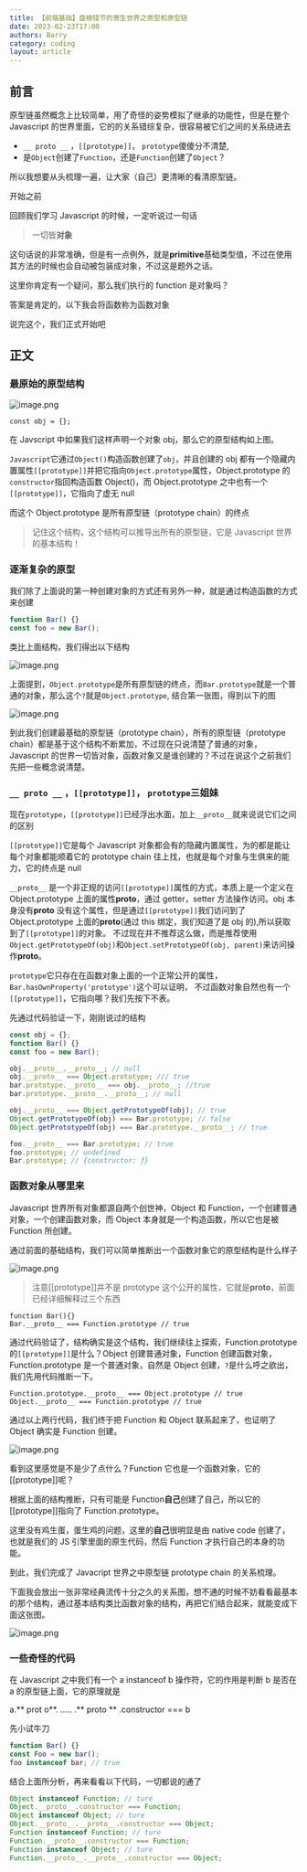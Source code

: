 ```yaml
---
title: 【前端基础】盘根错节的寄生世界之原型和原型链
date: 2023-02-23T17:00
authors: Barry
category: coding
layout: article
---
```


## 前言

原型链虽然概念上比较简单，用了奇怪的姿势模拟了继承的功能性，但是在整个 Javascript 的世界里面，它的的关系错综复杂，很容易被它们之间的关系绕进去

- `__ proto __` ，`[[prototype]]`， `prototype`傻傻分不清楚,
- 是`Object`创建了`Function`，还是`Function`创建了`Object`？

所以我想要从头梳理一遍，让大家（自己）更清晰的看清原型链。

开始之前

回顾我们学习 Javascript 的时候，一定听说过一句话

> 一切皆**对象**

这句话说的非常准确，但是有一点例外，就是**primitive**基础类型值，不过在使用其方法的时候也会自动被包装成对象，不过这是题外之话。

这里你肯定有一个疑问，那么我们执行的 function 是对象吗？

答案是肯定的，以下我会将函数称为函数对象

说完这个，我们正式开始吧

## 正文

### 最原始的原型结构

![image.png](https://p9-juejin.byteimg.com/tos-cn-i-k3u1fbpfcp/ba841a4cdfda4cfca208a1e7f0679683~tplv-k3u1fbpfcp-watermark.image?)

```
const obj = {};
```

在 Javscript 中如果我们这样声明一个对象 obj，那么它的原型结构如上图。

`Javascript`它通过`Object()`构造函数创建了`obj`，并且创建的 obj 都有一个隐藏内置属性`[[prototype]]`并把它指向`Object.prototype`属性，Object.prototype 的`constructor`指回构造函数 Object()，而 Object.prototype 之中也有一个`[[prototype]]`，它指向了虚无 null

而这个 Object.prototype 是所有原型链（prototype chain）的终点

> 记住这个结构，这个结构可以推导出所有的原型链，它是 Javascript 世界的基本结构！

### 逐渐复杂的原型

我们除了上面说的第一种创建对象的方式还有另外一种，就是通过构造函数的方式来创建

```javascript
function Bar() {}
const foo = new Bar();
```

类比上面结构，我们得出以下结构

![image.png](https://p9-juejin.byteimg.com/tos-cn-i-k3u1fbpfcp/9f94817d208e453f87f70fabe08c47bf~tplv-k3u1fbpfcp-watermark.image?)

上面提到，`Object.prototype`是所有原型链的终点，而`Bar.prototype`就是一个普通的对象，那么这个`?`就是`Object.prototype`, 结合第一张图，得到以下的图

![image.png](https://p9-juejin.byteimg.com/tos-cn-i-k3u1fbpfcp/70aaf6c087be46acbab79f0b6694af96~tplv-k3u1fbpfcp-watermark.image?)

到此我们创建最基础的原型链（prototype chain），所有的原型链（prototype chain）都是基于这个结构不断累加，不过现在只说清楚了普通的对象，Javascript 的世界一切皆对象，函数对象又是谁创建的？不过在说这个之前我们先把一些概念说清楚。

### `__ proto __` ，`[[prototype]]`， `prototype`三姐妹

现在`prototype`，`[[prototype]]`已经浮出水面，加上`__proto__`就来说说它们之间的区别

`[[prototype]]`它是每个 Javascript 对象都会有的隐藏内置属性，为的都是能让每个对象都能顺着它的 prototype chain 往上找，也就是每个对象与生俱来的能力，它的终点是 null

`__proto__` 是一个非正规的访问`[[prototype]]`属性的方式，本质上是一个定义在 Object.prototype 上面的属性**proto**，通过 getter，setter 方法操作访问。obj 本身没有**proto** 没有这个属性，但是通过`[[prototype]]`我们访问到了 Object.prototype 上面的**proto**(通过 this 绑定，我们知道了是 obj 的),所以获取到了`[[prototype]]`的对象。 不过现在并不推荐这么做，而是推荐使用`Object.getPrototypeOf(obj)`和`Object.setPrototypeOf(obj, parent)`来访问操作**proto**。

`prototype`它只存在在函数对象上面的一个正常公开的属性，`Bar.hasOwnProperty('prototype')`这个可以证明， 不过函数对象自然也有一个`[[prototype]]`，它指向哪？我们先按下不表。

先通过代码验证一下，刚刚说过的结构

```javascript
const obj = {};
function Bar() {}
const foo = new Bar();

obj.__proto__.__proto__; // null
obj.__proto__ === Object.prototype; /// true
bar.prototype.__proto__ === obj.__proto__; //true
bar.prototype.__proto__.__proto__; // null

obj.__proto__ === Object.getPrototypeOf(obj); // true
Object.getPrototypeOf(obj) === Bar.prototype; // false
Object.getPrototypeOf(obj) === Bar.prototype.__proto__; // true

foo.__proto__ === Bar.prototype; // true
foo.prototype; // undefined
Bar.prototype; // {constructor: ƒ}
```

### 函数对象从哪里来

Javascript 世界所有对象都源自两个创世神，Object 和 Function，一个创建普通对象，一个创建函数对象，而 Object 本身就是一个构造函数，所以它也是被 Function 所创建。

通过前面的基础结构，我们可以简单推断出一个函数对象它的原型结构是什么样子

![image.png](https://p6-juejin.byteimg.com/tos-cn-i-k3u1fbpfcp/645ecb4cc3724801bb14e3edd75b1821~tplv-k3u1fbpfcp-watermark.image?)

> 注意[[prototype]]并不是 prototype 这个公开的属性，它就是**proto**，前面已经详细解释过三个东西

```
function Bar(){}
Bar.__proto__ === Function.prototype // true
```

通过代码验证了，结构确实是这个结构，我们继续往上探索，Function.prototype 的`[[prototype]]`是什么？Object 创建普通对象，Function 创建函数对象，Function.prototype 是一个普通对象，自然是 Object 创建，`?`是什么呼之欲出，我们先用代码推断一下。

```
Function.prototype.__proto__ === Object.prototype // true
Object.__proto__ === Function.prototype // true
```

通过以上两行代码，我们终于把 Function 和 Object 联系起来了，也证明了 Object 确实是 Function 创建。

![image.png](https://p3-juejin.byteimg.com/tos-cn-i-k3u1fbpfcp/edb265103b69407c8f09d49e77539002~tplv-k3u1fbpfcp-watermark.image?)

看到这里感觉是不是少了点什么？Function 它也是一个函数对象，它的[[prototype]]呢？

根据上面的结构推断，只有可能是 Function**自己**创建了自己，所以它的[[prototype]]指向了 Function.prototype。

这里没有鸡生蛋，蛋生鸡的问题，这里的**自己**很明显是由 native code 创建了，也就是我们的 JS 引擎里面的原生代码，然后 Function 才执行自己的本身的功能。

到此，我们完成了 Javacript 世界之中原型链 prototype chain 的关系梳理。

下面我会放出一张非常经典流传十分之久的关系图，想不通的时候不妨看看最基本的那个结构，通过基本结构类比函数对象的结构，再把它们结合起来，就能变成下面这张图。

![image.png](https://p9-juejin.byteimg.com/tos-cn-i-k3u1fbpfcp/04be7d7e391e4c6599a0cf3ec0580e40~tplv-k3u1fbpfcp-watermark.image?)

### 一些奇怪的代码

在 Javascript 之中我们有一个 a instanceof b 操作符，它的作用是判断 b 是否在 a 的原型链上面，它的原理就是

a.** prot o**. ..... .** proto ** .constructor === b

先小试牛刀

```js
function Bar() {}
const Foo = new bar();
foo instanceof bar; // true
```

结合上面所分析，再来看看以下代码，一切都说的通了

```js
Object instanceof Function; // ture
Object.__proto__.constructor === Function;
Object instanceof Object; // ture
Object.__proto__.__proto__.constructor === Object;
Function instanceof Function; // ture
Function.__proto__.constructor === Function;
Function instanceof Object; // ture
Function.__proto__.__proto__.constructor === Object;
```
